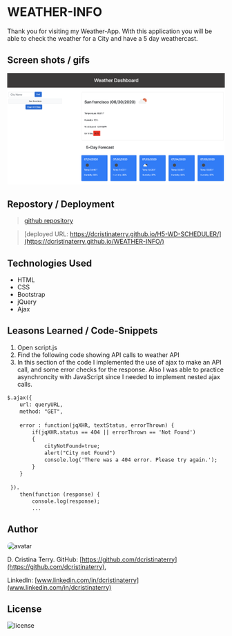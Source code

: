 # WEATHER-INFO

Thank you for visiting my Weather-App.  With this application you will be able to check the weather for a City and have a 5 day weathercast.

## Screen shots / gifs

![weatherApp](./Assets/ScreenS1.png)

## Repostory / Deployment

>[github repository](https://github.com/dcristinaterry/H6-WEATHER-INFO)

>[deployed URL: https://dcristinaterry.github.io/H5-WD-SCHEDULER/](https://dcristinaterry.github.io/WEATHER-INFO/)

## Technologies Used

* HTML
* CSS
* Bootstrap
* jQuery
* Ajax

## Leasons Learned / Code-Snippets

1. Open script.js
2. Find the following code showing API calls to weather API
3. In this section of the code I implemented the use of ajax to make an API call, and some error checks for the response.  Also I was able to practice asynchroncity with JavaScript since I needed to implement nested ajax calls.

```
$.ajax({
    url: queryURL,
    method: "GET",

    error : function(jqXHR, textStatus, errorThrown) { 
        if(jqXHR.status == 404 || errorThrown == 'Not Found') 
        { 
            cityNotFound=true;
            alert("City not Found")
            console.log('There was a 404 error. Please try again.'); 
        }
    }

 }).
    then(function (response) {
        console.log(response);
        ...

```

## Author
<img src="https://avatars.githubusercontent.com/u/61372364?" alt="avatar" style="border-radius:20px" width="30"/>

D. Cristina Terry.
GitHub: [https://github.com/dcristinaterry](https://github.com/dcristinaterry),

LinkedIn: [www.linkedin.com/in/dcristinaterry](www.linkedin.com/in/dcristinaterry)

## License

![license](https://img.shields.io/badge/license-MIT-green)
